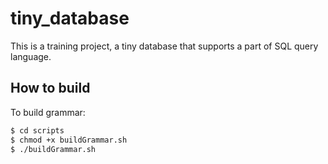 tiny_database
=============

This is a training project, a tiny database that supports a part of SQL query language.

How to build
------------
To build grammar:

```bash
$ cd scripts
$ chmod +x buildGrammar.sh
$ ./buildGrammar.sh
```